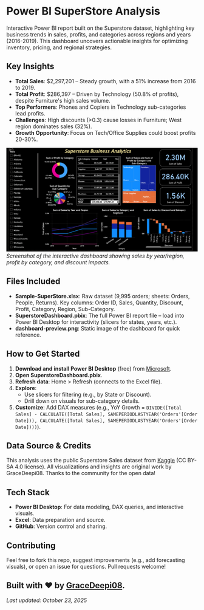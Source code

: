 # Power BI SuperStore Analysis

Interactive Power BI report built on the Superstore dataset, highlighting key business trends in sales, profits, and categories across regions and years (2016-2019). This dashboard uncovers actionable insights for optimizing inventory, pricing, and regional strategies.

## Key Insights
- **Total Sales**: $2,297,201 – Steady growth, with a 51% increase from 2016 to 2019.
- **Total Profit**: $286,397 – Driven by Technology (50.8% of profits), despite Furniture's high sales volume.
- **Top Performers**: Phones and Copiers in Technology sub-categories lead profits.
- **Challenges**: High discounts (>0.3) cause losses in Furniture; West region dominates sales (32%).
- **Growth Opportunity**: Focus on Tech/Office Supplies could boost profits 20-30%.

![Dashboard Preview](dashboard-preview.png)
*Screenshot of the interactive dashboard showing sales by year/region, profit by category, and discount impacts.*

## Files Included
- **Sample-SuperStore.xlsx**: Raw dataset (9,995 orders; sheets: Orders, People, Returns). Key columns: Order ID, Sales, Quantity, Discount, Profit, Category, Region, Sub-Category.
- **SuperstoreDashboard.pbix**: The full Power BI report file – load into Power BI Desktop for interactivity (slicers for states, years, etc.).
- **dashboard-preview.png**: Static image of the dashboard for quick reference.

## How to Get Started
1. **Download and install Power BI Desktop** (free) from [Microsoft](https://powerbi.microsoft.com/desktop/).
2. **Open SuperstoreDashboard.pbix**.
3. **Refresh data**: Home > Refresh (connects to the Excel file).
4. **Explore**:
   - Use slicers for filtering (e.g., by State or Discount).
   - Drill down on visuals for sub-category details.
5. **Customize**: Add DAX measures (e.g., YoY Growth = `DIVIDE([Total Sales] - CALCULATE([Total Sales], SAMEPERIODLASTYEAR('Orders'[Order Date])), CALCULATE([Total Sales], SAMEPERIODLASTYEAR('Orders'[Order Date])))`).

## Data Source & Credits
This analysis uses the public Superstore Sales dataset from [Kaggle](https://www.kaggle.com/datasets/rohitsahoo/sales-forecasting) (CC BY-SA 4.0 license). All visualizations and insights are original work by GraceDeepi08. Thanks to the community for the open data!

## Tech Stack
- **Power BI Desktop**: For data modeling, DAX queries, and interactive visuals.
- **Excel**: Data preparation and source.
- **GitHub**: Version control and sharing.

## Contributing
Feel free to fork this repo, suggest improvements (e.g., add forecasting visuals), or open an issue for questions. Pull requests welcome!

Built with ❤️ by [GraceDeepi08](https://github.com/GraceDeepi08). 
---

*Last updated: October 23, 2025*
